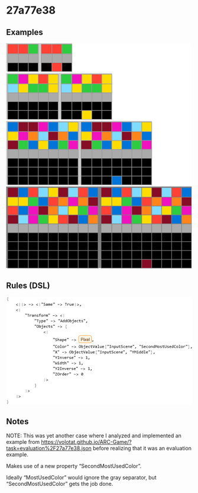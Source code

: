 # 27a77e38

## Examples

![ARC examples for 27a77e38](examples.png?raw=true)

## Rules (DSL)

![DSL rules for 27a77e38](rules.png?raw=true)

## Notes
NOTE: This was yet another case where I analyzed and implemented an example from https://volotat.github.io/ARC-Game/?task=evaluation%2F27a77e38.json before realizing that it was an evaluation example.

Makes use of a new property “SecondMostUsedColor”.

Ideally “MostUsedColor” would ignore the gray separator, but “SecondMostUsedColor” gets the job done.
